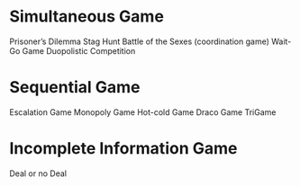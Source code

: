 # Simultaneous Game
Prisoner’s Dilemma
Stag Hunt
Battle of the Sexes (coordination game)
Wait-Go Game
Duopolistic Competition
# Sequential Game
Escalation Game
Monopoly Game
Hot-cold Game
Draco Game
TriGame
# Incomplete Information Game
Deal or no Deal

